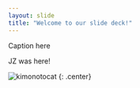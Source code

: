 ```yaml
---
layout: slide
title: "Welcome to our slide deck!"
---
```


Caption here

JZ was here!

![kimonotocat](https://octodex.github.com/images/kimonotocat.png)
{: .center}
